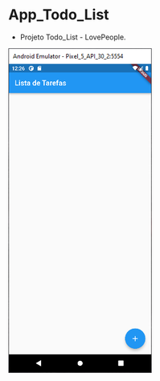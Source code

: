 # App_Todo_List
- Projeto Todo_List - LovePeople.

![](https://github.com/LuGuMeLo/App_Todo_List/blob/main/assets/Imagens/Todo_tela1.png)
